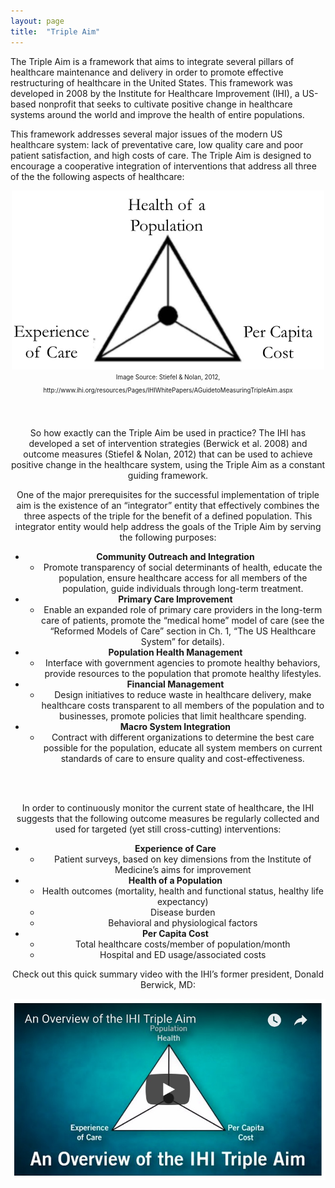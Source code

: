 ```yaml
---
layout: page
title:  "Triple Aim"
---
```


The Triple Aim is a framework that aims to integrate several pillars of healthcare maintenance and delivery in order to promote effective restructuring of healthcare in the United States. This framework was developed in 2008 by the Institute for Healthcare Improvement (IHI), a US-based nonprofit that seeks to cultivate positive change in healthcare systems around the world and improve the health of entire populations.

This framework addresses several major issues of the modern US healthcare system: lack of preventative care, low quality care and poor patient satisfaction, and high costs of care. The Triple Aim is designed to encourage a cooperative integration of interventions that address all three of the the following aspects of healthcare:

<center><img src='images/image4.jpg' width="500"></center>
<center><sub><sup>Image Source: Stiefel & Nolan, 2012, http://www.ihi.org/resources/Pages/IHIWhitePapers/AGuidetoMeasuringTripleAim.aspx</sup></sub><center>
<br/>
<br/>

So how exactly can the Triple Aim be used in practice? The IHI has developed a set of intervention strategies (Berwick et al. 2008) and outcome measures (Stiefel & Nolan, 2012) that can be used to achieve positive change in the healthcare system, using the Triple Aim as a constant guiding framework.

One of the major prerequisites for the successful implementation of triple aim is the existence of an “integrator” entity that effectively combines the three aspects of the triple for the benefit of a defined population. This integrator entity would help address the goals of the Triple Aim by serving the following purposes:

* **Community Outreach and Integration**
  * Promote transparency of social determinants of health, educate the population, ensure healthcare access for all members of the population, guide individuals through long-term treatment.
* **Primary Care Improvement**
  * Enable an expanded role of primary care providers in the long-term care of patients, promote the “medical home” model of care (see the “Reformed Models of Care” section in Ch. 1, “The US Healthcare System” for details).
* **Population Health Management**
  * Interface with government agencies to promote healthy behaviors, provide resources to the population that promote healthy lifestyles.
* **Financial Management**
  * Design initiatives to reduce waste in healthcare delivery, make healthcare costs transparent to all members of the population and to businesses, promote policies that limit healthcare spending.
* **Macro System Integration**
  * Contract with different organizations to determine the best care possible for the population, educate all system members on current standards of care to ensure quality and cost-effectiveness. 
<br/>
<br/>

In order to continuously monitor the current state of healthcare, the IHI suggests that the following outcome measures be regularly collected and used for targeted (yet still cross-cutting) interventions: 

* **Experience of Care**
  * Patient surveys, based on key dimensions from the Institute of Medicine’s aims for improvement
* **Health of a Population**
  * Health outcomes (mortality, health and functional status, healthy life expectancy)
  * Disease burden
  * Behavioral and physiological factors
* **Per Capita Cost**
  * Total healthcare costs/member of population/month
  * Hospital and ED usage/associated costs

Check out this quick summary video with the IHI’s former president, Donald Berwick, MD:

[<img src="images/image5.jpg">](https://www.youtube.com/watch?v=a_QskzKFZnI)
